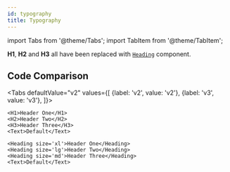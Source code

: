 ```yaml
---
id: typography
title: Typography
---
```


import Tabs from '@theme/Tabs';
import TabItem from '@theme/TabItem';

**H1**, **H2** and **H3** all have been replaced with [`Heading`](heading.md) component.

## Code Comparison

<Tabs
defaultValue="v2"
values={[
{label: 'v2', value: 'v2'},
{label: 'v3', value: 'v3'},
]}>
<TabItem value="v2">

```tsx
<H1>Header One</H1>
<H2>Header Two</H2>
<H3>Header Three</H3>
<Text>Default</Text>
```

</TabItem>
<TabItem value="v3">

```tsx
<Heading size='xl'>Header One</Heading>
<Heading size='lg'>Header Two</Heading>
<Heading size='md'>Header Three</Heading>
<Text>Default</Text>
```

</TabItem>
</Tabs>
